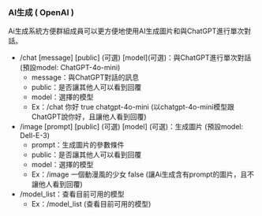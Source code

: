 ### **AI生成 ( OpenAI )**

Ai生成系統方便群組成員可以更方便地使用AI生成圖片和與ChatGPT進行單次對話。

* /chat [message] [public] \(可選\) [model]\(可選\)：與ChatGPT進行單次對話 (預設model: ChatGPT-4o-mini)
  - message：與ChatGPT對話的訊息
  - public：是否讓其他人可以看到回覆
  - model：選擇的模型
  - Ex：/chat 你好 true chatgpt-4o-mini (以chatgpt-4o-mini模型跟ChatGPT說你好，且讓他人看到回覆)
* /image [prompt] [public] \(可選\) [model] \(可選\)：生成圖片 (預設model: Dell-E-3)
  - prompt：生成圖片的參數條件
  - public：是否讓其他人可以看到回覆
  - model：選擇的模型
  - Ex：/image 一個動漫風的少女 false (讓Ai生成含有prompt的圖片，且不讓他人看到回覆)
* /model_list：查看目前可用的模型
  - Ex：/model_list (查看目前可用的模型)
